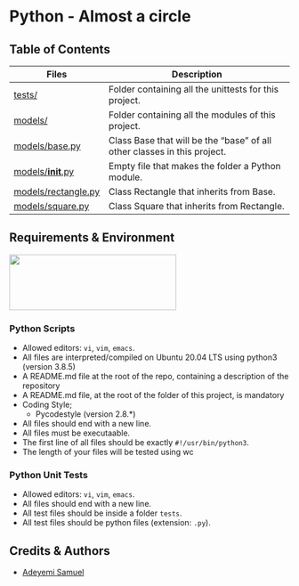 # Python - Almost a circle 

## Table of Contents
| Files | Description |
| --- | --- |
| [tests/](https://github.com/Samfrodo9/alx-higher_level_programming/tree/main/0x0C-python-almost_a_circle/tests)	| Folder containing all the unittests for this project. |
| [models/](https://github.com/Samfrodo9/alx-higher_level_programming/tree/main/0x0C-python-almost_a_circle/models)	| Folder containing all the modules of this project. |
| [models/base.py](https://github.com/Samfrodo9/alx-higher_level_programming/blob/main/0x0C-python-almost_a_circle/models/base.py)	| Class Base that will be the “base” of all other classes in this project. |
| [models/__init__.py](https://github.com/Samfrodo9/alx-higher_level_programming/blob/main/0x0C-python-almost_a_circle/models/__init__.py)	| Empty file that makes the folder a Python module. |
| [models/rectangle.py](https://github.com/Samfrodo9/alx-higher_level_programming/blob/main/0x0C-python-almost_a_circle/models/rectangle.py)	| Class Rectangle that inherits from Base. |
| [models/square.py](https://github.com/Samfrodo9/alx-higher_level_programming/blob/main/0x0C-python-almost_a_circle/models/square.py)	| Class Square that inherits from Rectangle. |


## Requirements & Environment
<img src="https://alx-apply.hbtn.io/brand_alx/share_image_2019.jpg" width="300" height="100" />

### Python Scripts
- Allowed editors: `vi`, `vim`, `emacs`.
- All files are interpreted/compiled on Ubuntu 20.04 LTS using python3 (version 3.8.5)
- A README.md file at the root of the repo, containing a description of the repository
- A README.md file, at the root of the folder of this project, is mandatory
- Coding Style;
  - Pycodestyle (version 2.8.*)
- All files should end with a new line.
- All files must be executaable.
- The first line of all files should be exactly `#!/usr/bin/python3`.
- The length of your files will be tested using wc

### Python Unit Tests
- Allowed editors: `vi`, `vim`, `emacs`.
- All files should end with a new line.
- All test files should be inside a folder `tests`.
- All test files should be python files (extension: `.py`).

## Credits & Authors
- [Adeyemi Samuel](https://@github.com/Samfrodo9)
